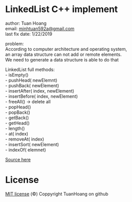 #  LinkedList C++ implement

author: Tuan Hoang  
   email: minhtuan592a@gmail.com  
   last fix date: 1/22/2019
   
problem:   
 According to computer architecture and operating system,  
 an array data structure can not add or remote elements.  
 We need to generate a data structure is able to do that  
 
 LinkedList full methods:  
 	- isEmpty()  
	- pushHead( newElemnt)  
        - pushBack( newElement)  
	- insertAfter( index, newElement)  
	- insertBefore( index, newElement)  
	- freeAll()  -> delete all  
	- popHead()  
	- popBack()  
	- getBack()  
	- getHead()  
	- length()  
	- at( index)  
	- removeAt( index)  
	- insertSort( newElement)  
	- indexOf( elemnet)   

[Source here](https://github.com/minhtuan29/linked-list-full-methods-cplus-implement/blob/main/dslk.cpp)  

 # License    
   [MIT license](https://github.com/minhtuan29/linked-list-full-methods-cplus-implement/blob/main/LICENSE) (©) Coppyright TuanHoang on github
